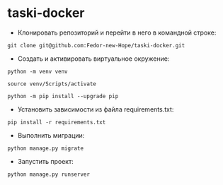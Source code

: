 # taski-docker


- Клонировать репозиторий и перейти в него в командной строке:

```
git clone git@github.com:Fedor-new-Hope/taski-docker.git
```


 - Cоздать и активировать виртуальное окружение:

```
python -m venv venv
```

```
source venv/Scripts/activate
```

```
python -m pip install --upgrade pip
```

- Установить зависимости из файла requirements.txt:

```
pip install -r requirements.txt
```

 - Выполнить миграции:

```
python manage.py migrate
```

 - Запустить проект:

```
python manage.py runserver
```